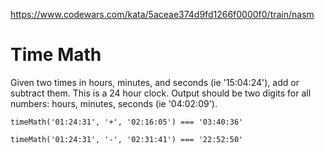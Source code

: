 https://www.codewars.com/kata/5aceae374d9fd1266f0000f0/train/nasm

# Time Math

Given two times in hours, minutes, and seconds (ie '15:04:24'), add or subtract them. This is a 24 hour clock. Output should be two digits for all numbers: hours, minutes, seconds (ie '04:02:09').

```
timeMath('01:24:31', '+', '02:16:05') === '03:40:36'

timeMath('01:24:31', '-', '02:31:41') === '22:52:50'
```
